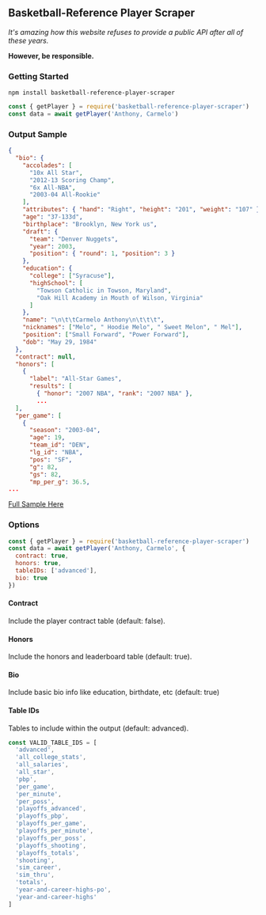 ## Basketball-Reference Player Scraper

_It's amazing how this website refuses to provide a public API after all of these years._

**However, be responsible.**

### Getting Started

`npm install basketball-reference-player-scraper`

```javascript
const { getPlayer } = require('basketball-reference-player-scraper')
const data = await getPlayer('Anthony, Carmelo')
```

### Output Sample

```json
{
  "bio": {
    "accolades": [
      "10x All Star",
      "2012-13 Scoring Champ",
      "6x All-NBA",
      "2003-04 All-Rookie"
    ],
    "attributes": { "hand": "Right", "height": "201", "weight": "107" },
    "age": "37-133d",
    "birthplace": "Brooklyn, New York us",
    "draft": {
      "team": "Denver Nuggets",
      "year": 2003,
      "position": { "round": 1, "position": 3 }
    },
    "education": {
      "college": ["Syracuse"],
      "highSchool": [
        "Towson Catholic in Towson, Maryland",
        "Oak Hill Academy in Mouth of Wilson, Virginia"
      ]
    },
    "name": "\n\t\tCarmelo Anthony\n\t\t\t",
    "nicknames": ["Melo", " Hoodie Melo", " Sweet Melon", " Mel"],
    "position": ["Small Forward", "Power Forward"],
    "dob": "May 29, 1984"
  },
  "contract": null,
  "honors": [
    {
      "label": "All-Star Games",
      "results": [
        { "honor": "2007 NBA", "rank": "2007 NBA" },
        ...
  ],
  "per_game": [
    {
      "season": "2003-04",
      "age": 19,
      "team_id": "DEN",
      "lg_id": "NBA",
      "pos": "SF",
      "g": 82,
      "gs": 82,
      "mp_per_g": 36.5,
...
```

[Full Sample Here](./sample-output.json)

### Options

```javascript
const { getPlayer } = require('basketball-reference-player-scraper')
const data = await getPlayer('Anthony, Carmelo', {
  contract: true,
  honors: true,
  tableIDs: ['advanced'],
  bio: true
})
```

#### Contract

Include the player contract table (default: false).

#### Honors

Include the honors and leaderboard table (default: true).

#### Bio

Include basic bio info like education, birthdate, etc (default: true)

#### Table IDs

Tables to include within the output (default: advanced).

```javascript
const VALID_TABLE_IDS = [
  'advanced',
  'all_college_stats',
  'all_salaries',
  'all_star',
  'pbp',
  'per_game',
  'per_minute',
  'per_poss',
  'playoffs_advanced',
  'playoffs_pbp',
  'playoffs_per_game',
  'playoffs_per_minute',
  'playoffs_per_poss',
  'playoffs_shooting',
  'playoffs_totals',
  'shooting',
  'sim_career',
  'sim_thru',
  'totals',
  'year-and-career-highs-po',
  'year-and-career-highs'
]
```
